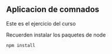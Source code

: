 ## Aplicacion de comnados

Este es el ejercicio del curso

Recuerden instalar los paquetes de node


````
npm install